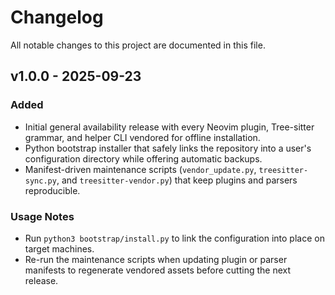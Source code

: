 # Changelog

All notable changes to this project are documented in this file.

## v1.0.0 - 2025-09-23

### Added
- Initial general availability release with every Neovim plugin, Tree-sitter grammar, and helper CLI vendored for offline installation.
- Python bootstrap installer that safely links the repository into a user's configuration directory while offering automatic backups.
- Manifest-driven maintenance scripts (`vendor_update.py`, `treesitter-sync.py`, and `treesitter-vendor.py`) that keep plugins and parsers reproducible.

### Usage Notes
- Run `python3 bootstrap/install.py` to link the configuration into place on target machines.
- Re-run the maintenance scripts when updating plugin or parser manifests to regenerate vendored assets before cutting the next release.
